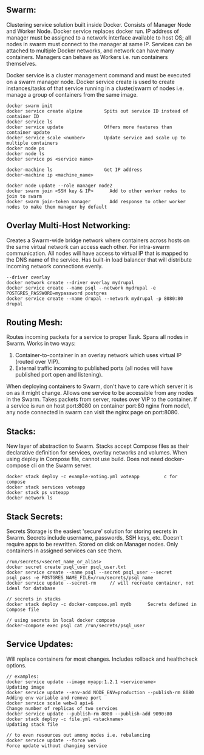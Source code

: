 ## Swarm:
Clustering service solution built inside Docker. Consists of Manager Node and Worker Node. Docker service replaces docker run. IP address of manager must be assigned to a network interface available to host OS; all nodes in swarm must connect to the manager at same IP. Services can be attached to multiple Docker networks, and network can have many containers. Managers can behave as Workers i.e. run containers themselves.

Docker service is a cluster management command and must be executed on a swarm manager node. Docker service create is used to create instances/tasks of that service running in a cluster/swarm of nodes i.e. manage a group of containers from the same image.

```
docker swarm init
docker service create alpine        Spits out service ID instead of container ID
docker service ls
docker service update               Offers more features than container update
docker service scale <number>       Update service and scale up to multiple containers
docker node ps
docker node ls
docker service ps <service name>

docker-machine ls                   Get IP address
docker-machine ip <machine_name>

docker node update --role manager node2
docker swarm join <SSH key & IP>      Add to other worker nodes to join to swarm
docker swarm join-token manager       Add response to other worker nodes to make them manager by default
```
## Overlay Multi-Host Networking:
Creates a Swarm-wide bridge network where containers across hosts on the same virtual network can access each other. For intra-swarm communication. All nodes will have access to virtual IP that is mapped to the DNS name of the service. Has built-in load balancer that will distribute incoming network connections evenly.
```
--driver overlay      
docker network create --driver overlay mydrupal
docker service create --name psql --network mydrupal -e POSTGRES_PASSWORD=mypassword postgres
docker service create --name drupal --network mydrupal -p 8080:80 drupal
```

## Routing Mesh:
Routes incoming packets for a service to proper Task. Spans all nodes in Swarm. Works in two ways:
1) Container-to-container in an overlay network which uses virtual IP (routed over VIP).
2) External traffic incoming to published ports (all nodes will have published port open and listening).

When deploying containers to Swarm, don't have to care which server it is on as it might change. Allows one service to be accessible from any nodes in the Swarm. Takes packets from server, routes over VIP to the container. If a service is run on host port:8080 on container port:80 nginx from node1, any node connected in swarm can visit the nginx page on port:8080.

## Stacks:
New layer of abstraction to Swarm. Stacks accept Compose files as their declarative definition for services, overlay networks and volumes. When using deploy in Compose file, cannot use build. Does not need docker-compose cli on the Swarm server.

```
docker stack deploy -c example-voting.yml voteapp         c for compose 
docker stack services voteapp
docker stack ps voteapp
docker network ls
```

## Stack Secrets:
Secrets Storage is the easiest 'secure' solution for storing secrets in Swarm. Secrets include username, passwords, SSH keys, etc. Doesn't require apps to be rewritten. Stored on disk on Manager nodes. Only containers in assigned services can see them.

```
/run/secrets/<secret_name_or_alias>
docker secret create psql_user psql_user.txt
docker service create --name psql --secret psql_user --secret psql_pass -e POSTGRES_NAME_FILE=/run/secrets/psql_name
docker service update --secret-rm     // will recreate container, not ideal for database

// secrets in stacks
docker stack deploy -c docker-compose.yml mydb      Secrets defined in Compose file
```
```
// using secrets in local docker compose
docker-compose exec psql cat /run/secrets/psql_user
```

## Service Updates:
Will replace containers for most changes. Includes rollback and healthcheck options.

```
// examples:
docker service update --image myapp:1.2.1 <servicename>                   Updating image
docker service update --env-add NODE_ENV=production --publish-rm 8080     Adding env variable and remove port
docker service scale web=8 api=6                                          Change number of replicas of two services
docker service update --publish-rm 8080 --publish-add 9090:80
docker stack deploy -c file.yml <stackname>                               Updating stack file

// to even resources out among nodes i.e. rebalancing
docker service update --force web                                         Force update without changing service
```
